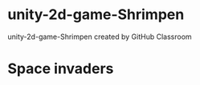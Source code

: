 # unity-2d-game-Shrimpen
unity-2d-game-Shrimpen created by GitHub Classroom
<h1> Space invaders <h1>
